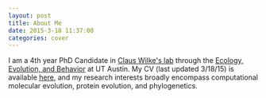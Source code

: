 ```yaml
---
layout: post
title: About Me
date: 2015-3-18 11:37:00
categories: cover
---
```


I am a 4th year PhD Candidate in [Claus Wilke's lab](http://wilkelab.org) through the [Ecology, Evolution, and Behavior](http://www.biosci.utexas.edu/graduate/eeb/) at UT Austin.
My CV (last updated 3/18/15) is available [here](./files/CV_SJSpielman.pdf), and my research interests broadly encompass computational molecular evolution, protein evolution, and phylogenetics.